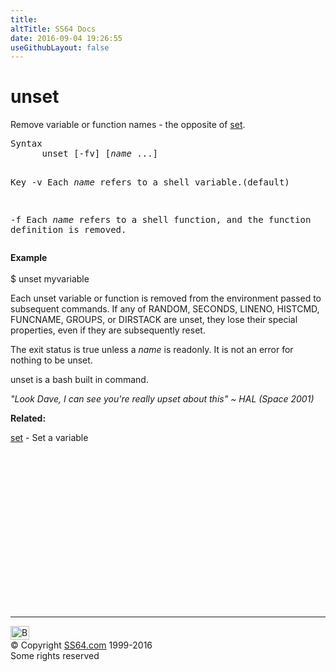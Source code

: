 ```yaml
---
title:
altTitle: SS64 Docs
date: 2016-09-04 19:26:55
useGithubLayout: false
---
```

<!-- #BeginLibraryItem "/Library/head_osx.lbi" --><!-- #EndLibraryItem --><h1>unset</h1> 
<p>Remove variable or function names - the opposite of <a href="set.html">set</a>.</p>
<pre>Syntax
      unset [-fv] [<i>name</i> ...] 

Key
   -v   Each <i>name </i>refers to a shell variable.(default)

   -f   Each <i>name</i> refers to a shell function, and the function definition is removed. 
</pre>
<p><b>Example</b><br>
<br>
<span class="code">$ unset myvariable</span></p>
<p>Each unset variable or function is removed from the environment passed to subsequent commands. If any of RANDOM, SECONDS, LINENO, HISTCMD, FUNCNAME, GROUPS, or DIRSTACK are unset, they lose their special properties, even if they are subsequently reset. </p>
<p>The exit status is true unless a <i>name</i> is readonly. It is not an error for nothing to be unset.</p>
<p>unset is a bash built in command.</p>
<p class="quote"><i>"Look Dave, I can see you're really upset about this" ~ HAL (Space 2001) </i></p>
<p><b>Related:</b></p>
<p>  <a href="set.html">set</a> - Set a variable</p><!-- #BeginLibraryItem "/Library/foot_osx.lbi" --><p><script async="" src="//pagead2.googlesyndication.com/pagead/js/adsbygoogle.js"></script>
<!-- OSX300 -->
<ins class="adsbygoogle" style="display:inline-block;width:300px;height:250px" data-ad-client="ca-pub-6140977852749469" data-ad-slot="1823340303"></ins>
<script>
(adsbygoogle = window.adsbygoogle || []).push({});
</script></p>
<hr>
<div id="bl" class="footer"><a href="#"><img src="../images/top.png" width="30" height="22" alt="Back to the Top"></a></div>
<div id="br" class="footer, tagline">© Copyright <a href="http://ss64.com/">SS64.com</a> 1999-2016<br>
Some rights reserved</div><!-- #EndLibraryItem -->
